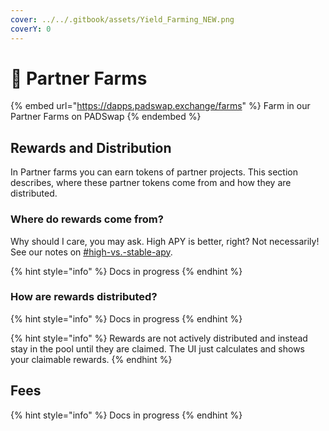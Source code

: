 ```yaml
---
cover: ../../.gitbook/assets/Yield_Farming_NEW.png
coverY: 0
---
```


# 🤝 Partner Farms

{% embed url="https://dapps.padswap.exchange/farms" %}
Farm in our Partner Farms on PADSwap
{% endembed %}

## Rewards and Distribution

In Partner farms you can earn tokens of partner projects. This section describes, where these partner tokens come from and how they are distributed.

### Where do rewards come from?

Why should I care, you may ask. High APY is better, right? Not necessarily! See our notes on [#high-vs.-stable-apy](./#high-vs.-stable-apy "mention").

{% hint style="info" %}
Docs in progress
{% endhint %}

### How are rewards distributed?

{% hint style="info" %}
Docs in progress
{% endhint %}

{% hint style="info" %}
Rewards are not actively distributed and instead stay in the pool until they are claimed. The UI just calculates and shows your claimable rewards.
{% endhint %}

## Fees

{% hint style="info" %}
Docs in progress
{% endhint %}
